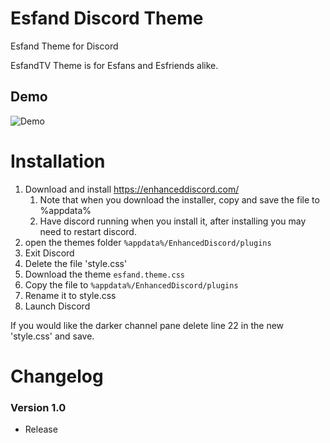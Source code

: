 # Esfand Discord Theme
Esfand Theme for Discord

EsfandTV Theme is for Esfans and Esfriends alike.

## Demo 
![Demo](https://i.imgur.com/wh0Tztz.png)

# Installation
1. Download and install https://enhanceddiscord.com/
	1. Note that when you download the installer, copy and save the file to %appdata%
	2. Have discord running when you install it, after installing you may need to restart discord.
2. open the themes folder `%appdata%/EnhancedDiscord/plugins`
3. Exit Discord
4. Delete the file 'style.css'
5. Download the theme `esfand.theme.css`
6. Copy the file to `%appdata%/EnhancedDiscord/plugins`
7. Rename it to style.css
8. Launch Discord

If you would like the darker channel pane delete line 22 in the new 'style.css' and save.

# Changelog

### Version 1.0
* Release
